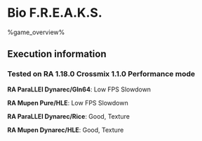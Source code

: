 # Bio F.R.E.A.K.S. 

%game_overview%

## Execution information

### Tested on RA 1.18.0 Crossmix 1.1.0 Performance mode

**RA ParaLLEl Dynarec/Gln64**: Low FPS Slowdown

**RA Mupen Pure/HLE**: Low FPS Slowdown

**RA ParaLLEl Dynarec/Rice**: Good, Texture

**RA Mupen Dynarec/HLE**: Good, Texture